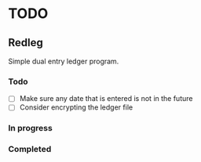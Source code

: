 # TODO

## Redleg

Simple dual entry ledger program.

### Todo

- [ ] Make sure any date that is entered is not in the future
- [ ] Consider encrypting the ledger file

### In progress

### Completed
